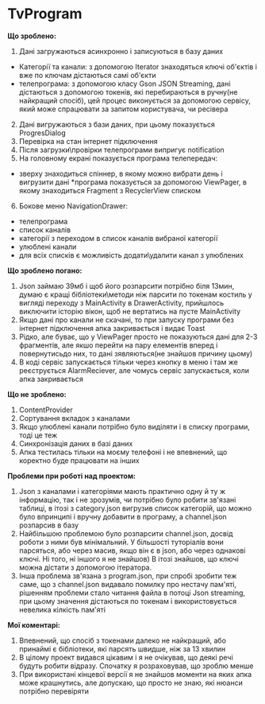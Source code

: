 # TvProgram

**Що зроблено:**

1. Дані загружаються асинхронно і записуються в базу даних
  * Категорії та канали: з допомогою Iterator знаходяться ключі об'єктів і вже по ключам дістаються самі об'єкти
  * телепрограма: з допомогою класу Gson JSON Streaming, дані дістаються з допомогою токенів, які перебираються в ручну(не найкращий спосіб), цей процес виконується за допомогою сервісу, який може спрацювати за запитом користувача, чи ресівера
2. Дані вигружаються з бази даних, при цьому показується ProgresDialog
3. Перевірка на стан інтернет підключення
4. Після загрузки\провірки телепрограми випригує notification
5. На головному екрані показується програма телепередач: 
 * зверху знаходиться спіннер, в якому можно вибрати день і вигрузити дані
  *програма показується за допомогою ViewPager, в якому знаходиться Fragment з RecyclerView списком
6. Бокове меню NavigationDrawer:
 * телепрограма
 * список каналів
 * категорії з переходом в список каналів вибраної категорії
 * улюблені канали 
 * для всіх списків є можливість додати\удалити канал з улюблених

**Що зроблено погано:**

1. Json займаю 39мб і щоб його розпарсити потрібно біля 13мин, думаю є кращі бібліотеки\методи ніж парсити по токенам
костиль у вигляді переходу з MainActivity в DrawerActivity, прийшлось виключити історію вікон, щоб не вертатись на пусте MainActivity
2. Якщо дані про канали не скачані, то при запуску програми без інтернет підключення апка закривається і видає Toast
3. Рідко, але буває, що у ViewPager просто не показуються дані для 2-3 фрагментів, але якшо перейти на пару елементів вперед і повернутисьдо них, то дані зявляються(не знайшов причину цьому)
4. В коді сервіс запускається тільки через кнопку в меню і там же реєструється AlarmReciever, але чомусь сервіс запускається, коли
 апка закривається

**Що не зроблено:**
 
 1. ContentProvider
 2. Сортування вкладок з каналами
 3. Якщо улюблені канали потрібно було виділяти і в списку програми, тоді це теж
 4. Синхронізація даних в базі даних
 5. Апка тестилась тільки на моєму телефоні і не впевнений, що коректно буде працювати на інших
 
**Проблеми при роботі над проектом:**

 1. Json з каналами і категоріями мають практично одну й ту ж інформацію, так і не зрозумів, чи потрібно було робити зв'язані таблиці,
  в ітозі з category.json вигрузив список категорій, що можно було впринципі і вручну добавити в програму, а channel.json розпарсив в
  базу
 2. Найбільшою проблемою було розпарсити channel.json, досвід роботи з ними був мінімальний. У більшості туторіалів вони парсяться, або через масив, якщо він є в json, або через однакові ключі. Ні того, ні іншого я не знайшов) В ітозі знайшов, що ключі можна дістати з допомогою ітератора.
 3. Інша проблема зв'язана з program.json, при спробі зробити теж саме, що з channel.json видавало помилку про нестачу пам'яті, рішенням проблеми стало читання файла в потоці Json streaming, при цьому значення дістаються по токенам і використовується невелика кілкість пам'яті
  
**Мої коментарі:**
 1. Впевнений, що спосіб з токенами далеко не найкращий, або принаймі є бібліотеки, які парсять швидше, ніж за 13 хвилин
 2. В цілому проект видався цікавим і я не очікував, що деякі речі будуть робити відразу. Спочатку я розраховував, що зроблю менше
 3. При використані кінцевої версії я не знайшов моменти на яких апка може крашнутись, але допускаю, що просто не знаю, які нюанси потрібно перевіряти
